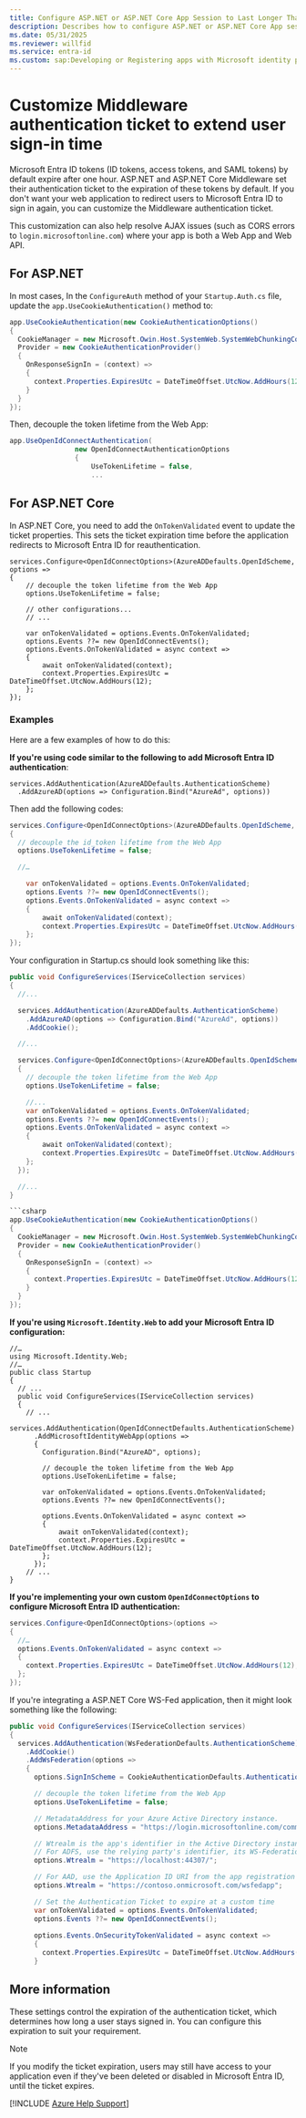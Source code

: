 ```yaml
---
title: Configure ASP.NET or ASP.NET Core App Session to Last Longer Than Entra ID Tokens
description: Describes how to configure ASP.NET or ASP.NET Core App session to last longer than Microsoft Entra ID token.
ms.date: 05/31/2025
ms.reviewer: willfid
ms.service: entra-id
ms.custom: sap:Developing or Registering apps with Microsoft identity platform
---
```

# Customize Middleware authentication ticket to extend user sign-in time

Microsoft Entra ID tokens (ID tokens, access tokens, and SAML tokens) by default expire after one hour. ASP.NET and ASP.NET Core Middleware set their authentication ticket to the expiration of these tokens by default. If you don't want your web application to redirect users to Microsoft Entra ID to sign in again, you can customize the Middleware authentication ticket.

This customization can also help resolve AJAX issues (such as CORS errors to `login.microsoftonline.com`) where your app is both a Web App and Web API.

## For ASP.NET

In most cases, In the `ConfigureAuth` method of your `Startup.Auth.cs` file, update the `app.UseCookieAuthentication()` method to:

```csharp
app.UseCookieAuthentication(new CookieAuthenticationOptions()
{
  CookieManager = new Microsoft.Owin.Host.SystemWeb.SystemWebChunkingCookieManager(),
  Provider = new CookieAuthenticationProvider()
  {
    OnResponseSignIn = (context) =>
    {
      context.Properties.ExpiresUtc = DateTimeOffset.UtcNow.AddHours(12);
    }
  }
});
```
Then, decouple the token lifetime from the Web App:

```csharp
app.UseOpenIdConnectAuthentication(
                new OpenIdConnectAuthenticationOptions
                {
                    UseTokenLifetime = false,
                    ...

```

## For ASP.NET Core

In ASP.NET Core, you need to add the `OnTokenValidated` event to update the ticket properties. This sets the ticket expiration time before the application redirects to Microsoft Entra ID for reauthentication.

```
services.Configure<OpenIdConnectOptions>(AzureADDefaults.OpenIdScheme, options =>
{
    // decouple the token lifetime from the Web App
    options.UseTokenLifetime = false;

    // other configurations...
    // ...

    var onTokenValidated = options.Events.OnTokenValidated;
    options.Events ??= new OpenIdConnectEvents();
    options.Events.OnTokenValidated = async context =>
    {
        await onTokenValidated(context);
        context.Properties.ExpiresUtc = DateTimeOffset.UtcNow.AddHours(12);
    };
});
```

### Examples

Here are a few examples of how to do this:

**If you're using code similar to the following to add Microsoft Entra ID authentication**:

```
services.AddAuthentication(AzureADDefaults.AuthenticationScheme)
  .AddAzureAD(options => Configuration.Bind("AzureAd", options))
```

Then add the following codes:

```csharp
services.Configure<OpenIdConnectOptions>(AzureADDefaults.OpenIdScheme, options =>
{
  // decouple the id_token lifetime from the Web App
  options.UseTokenLifetime = false;

  //…

    var onTokenValidated = options.Events.OnTokenValidated;
    options.Events ??= new OpenIdConnectEvents();
    options.Events.OnTokenValidated = async context =>
    {
        await onTokenValidated(context);
        context.Properties.ExpiresUtc = DateTimeOffset.UtcNow.AddHours(12);
    };
});
```
Your configuration in Startup.cs should look something like this:

```csharp
public void ConfigureServices(IServiceCollection services)
{
  //...

  services.AddAuthentication(AzureADDefaults.AuthenticationScheme)
    .AddAzureAD(options => Configuration.Bind("AzureAd", options))
    .AddCookie();

  //...

  services.Configure<OpenIdConnectOptions>(AzureADDefaults.OpenIdScheme, options =>
  {
    // decouple the token lifetime from the Web App
    options.UseTokenLifetime = false;

    //...
    var onTokenValidated = options.Events.OnTokenValidated;
    options.Events ??= new OpenIdConnectEvents();
    options.Events.OnTokenValidated = async context =>
    {
        await onTokenValidated(context);
        context.Properties.ExpiresUtc = DateTimeOffset.UtcNow.AddHours(12);
    };
  });

  //...
}

```csharp
app.UseCookieAuthentication(new CookieAuthenticationOptions()
{
  CookieManager = new Microsoft.Owin.Host.SystemWeb.SystemWebChunkingCookieManager(),
  Provider = new CookieAuthenticationProvider()
  {
    OnResponseSignIn = (context) =>
    {
      context.Properties.ExpiresUtc = DateTimeOffset.UtcNow.AddHours(12);
    }
  }
});
```

**If you're using `Microsoft.Identity.Web` to add your Microsoft Entra ID configuration:**

```
//…
using Microsoft.Identity.Web;
//…
public class Startup
{
  // ...
  public void ConfigureServices(IServiceCollection services)
  {
    // ...
    services.AddAuthentication(OpenIdConnectDefaults.AuthenticationScheme)
      .AddMicrosoftIdentityWebApp(options =>
      {
        Configuration.Bind("AzureAD", options);

        // decouple the token lifetime from the Web App
        options.UseTokenLifetime = false;

        var onTokenValidated = options.Events.OnTokenValidated;
        options.Events ??= new OpenIdConnectEvents();
     
        options.Events.OnTokenValidated = async context =>
        {
            await onTokenValidated(context);
            context.Properties.ExpiresUtc = DateTimeOffset.UtcNow.AddHours(12);
        };
      });
    // ...
}			
```

**If you're implementing your own custom `OpenIdConnectOptions` to configure Microsoft Entra ID authentication:**

```csharp
services.Configure<OpenIdConnectOptions>(options =>
{
  //…
  options.Events.OnTokenValidated = async context =>
  {
    context.Properties.ExpiresUtc = DateTimeOffset.UtcNow.AddHours(12);
  };
});
```

If you're integrating a ASP.NET Core WS-Fed application, then it might look something like the following:

```csharp
public void ConfigureServices(IServiceCollection services)
{
  services.AddAuthentication(WsFederationDefaults.AuthenticationScheme)  
    .AddCookie()
    .AddWsFederation(options =>
    {
      options.SignInScheme = CookieAuthenticationDefaults.AuthenticationScheme;

      // decouple the token lifetime from the Web App
      options.UseTokenLifetime = false;

      // MetadataAddress for your Azure Active Directory instance.
      options.MetadataAddress = "https://login.microsoftonline.com/common/federationmetadata/2007-06/federationmetadata.xml";

      // Wtrealm is the app's identifier in the Active Directory instance.
      // For ADFS, use the relying party's identifier, its WS-Federation Passive protocol URL:
      options.Wtrealm = "https://localhost:44307/";

      // For AAD, use the Application ID URI from the app registration's Overview blade:
      options.Wtrealm = "https://contoso.onmicrosoft.com/wsfedapp";

      // Set the Authentication Ticket to expire at a custom time      
      var onTokenValidated = options.Events.OnTokenValidated;
      options.Events ??= new OpenIdConnectEvents();
      
      options.Events.OnSecurityTokenValidated = async context =>
      {
        context.Properties.ExpiresUtc = DateTimeOffset.UtcNow.AddHours(12);
      }
```
## More information

These settings control the expiration of the authentication ticket, which determines how long a user stays signed in. You can configure this expiration to suit your requirement.

>[!NOTE]
> If you modify the ticket expiration, users may still have access to your application even if they've been deleted or disabled in Microsoft Entra ID, until the ticket expires.

[!INCLUDE [Azure Help Support](../../../includes/azure-help-support.md)]

